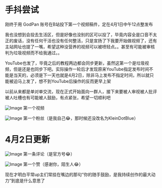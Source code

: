 <!-- ##{"timestamp":1680310440}## -->

# 手抖尝试

刚终于用 GodPan 账号在B站投下第一个视频稿件，定在4月1日中午12点整发布

我也没想到会投去生活区，但是好像也没别的区可以投了，毕竟内容全是口音不太正的废话，没有任何干活也没有任何整活，只是宣扬了下我要开始做视频了，还有主站网址也提了一嘴，希望这种没营养的视频可以被喷轻点。。甚至有可能被审核判为垃圾视频而不给我通过。。

YouTube也发了，毕竟之后的教程两边都会同步更新，虽然这第一个是垃圾视频，但是还是也同步下吧。实际操作一轮后才发现原来YouTube指定发布时间不能是当天的，必须是下一天也就是4月2日，除非马上发布不指定时间，所以就只能被迫马上发了，想不到YouTube后操作的反而更早上架

以前从来都是单对单交流，现在正式开始面向一群人，接下来要被人审视被人批评被人吐槽也有可能被人鼓励，有点紧张，希望一切顺利吧

![Image](https://github.com/user-attachments/assets/64e33560-e18f-466c-a762-b906dfdd9a41)
第一个视频

![Image](https://github.com/user-attachments/assets/0c638b6d-841c-4bb4-b1c7-22a70cbf455e)
第一个粉丝（是我自己😂，那时候还没改名为KleinDotBlue）

# 4月2日更新

![Image](https://github.com/user-attachments/assets/619a0a51-8244-43f9-8832-3d5206829bed)
第一条评论（是官方号😂）

![Image](https://github.com/user-attachments/assets/09d59f48-e31c-47d4-8ea3-1ae9d29dea55)
第一个赞（感谢你，陌生人😂）

现在才明白平常up主们常挂在嘴边的那句“你的随手鼓励，是我持续创作的最大动力”到底是什么意思了